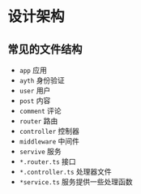 # 设计架构

## 常见的文件结构

- `app` 应用
- `ayth` 身份验证
- `user` 用户
- `post` 内容
- `comment` 评论
- `router` 路由
- `controller` 控制器  
- `middleware` 中间件
- `servive` 服务
- `*.router.ts` 接口
- `*.controller.ts` 处理器文件
- `*service.ts` 服务提供一些处理函数
